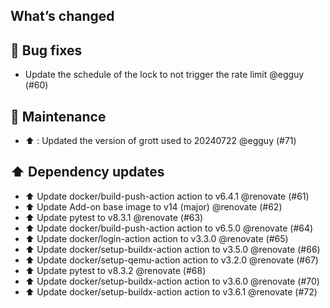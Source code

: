 ## What’s changed
## 🐛 Bug fixes

- Update the schedule of the lock to not trigger the rate limit @egguy (#60)

## 🧰 Maintenance

- ⬆️ : Updated the version of grott used to 20240722 @egguy (#71)

## ⬆️ Dependency updates

- ⬆️ Update docker/build-push-action action to v6.4.1 @renovate (#61)
- ⬆️ Update Add-on base image to v14 (major) @renovate (#62)
- ⬆️ Update pytest to v8.3.1 @renovate (#63)
- ⬆️ Update docker/build-push-action action to v6.5.0 @renovate (#64)
- ⬆️ Update docker/login-action action to v3.3.0 @renovate (#65)
- ⬆️ Update docker/setup-buildx-action action to v3.5.0 @renovate (#66)
- ⬆️ Update docker/setup-qemu-action action to v3.2.0 @renovate (#67)
- ⬆️ Update pytest to v8.3.2 @renovate (#68)
- ⬆️ Update docker/setup-buildx-action action to v3.6.0 @renovate (#70)
- ⬆️ Update docker/setup-buildx-action action to v3.6.1 @renovate (#72)
